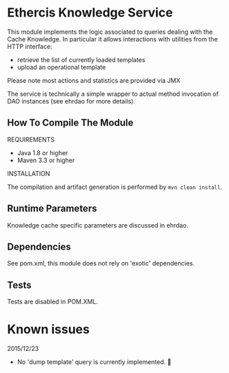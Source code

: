 Ethercis Knowledge Service
==========================

This module implements the logic associated to queries dealing with the Cache Knowledge. In particular it allows
interactions with utilities from the HTTP interface:

- retrieve the list of currently loaded templates
- upload an operational template

Please note most actions and statistics are provided via JMX

The service is technically a simple wrapper to actual method invocation of DAO instances (see ehrdao for more details).

How To Compile The Module
-------------------------
REQUIREMENTS

- Java 1.8 or higher
- Maven 3.3 or higher

INSTALLATION

The compilation and artifact generation is performed by `mvn clean install`.

Runtime Parameters
------------------

Knowledge cache specific parameters are discussed in ehrdao.

Dependencies
------------
See pom.xml, this module does not rely on 'exotic' dependencies.

Tests
-----

Tests are disabled in POM.XML.

Known issues
============

2015/12/23

- No 'dump template' query is currently implemented. 

